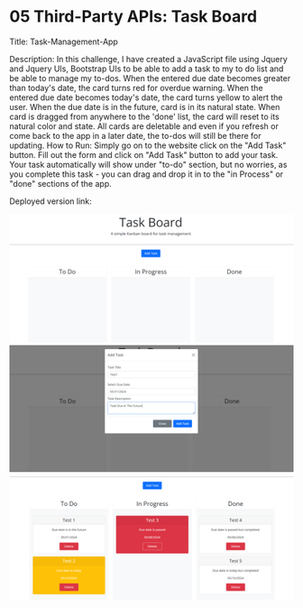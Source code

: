# 05 Third-Party APIs: Task Board
Title: 
Task-Management-App


Description:
In this challenge, I have created a JavaScript file using Jquery and Jquery UIs, Bootstrap UIs to be able to add a task to my to do list and be able to manage my to-dos. When the entered due date becomes greater than today's date, the card turns red for overdue warning. When the entered due date becomes today's date, the card turns yellow to alert the user. When the due date is in the future, card is in its natural state. When card is dragged from anywhere to the 'done' list, the card will reset to its natural color and state. All cards are deletable and even if you refresh or come back to the app in a later date, the to-dos will still be there for updating.
How to Run:
Simply go on to the website click on the "Add Task" button. Fill out the form and click on "Add Task" button to add your task. Your task automatically will show under "to-do" section, but no worries, as you complete this task - you can drag and drop it in to the "in Process" or "done" sections of the app.

Deployed version link: 

![alt text](Task-Management-App.png)
![alt text](Modal.png)
![alt text](App-is-in-use.png)

